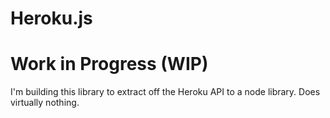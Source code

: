 Heroku.js
==========

# Work in Progress (WIP)

I'm building this library to extract off the Heroku API to a node library. Does virtually nothing.
